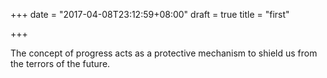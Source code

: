 +++
date = "2017-04-08T23:12:59+08:00"
draft = true
title = "first"

+++

The concept of progress acts as a protective mechanism to shield us from the terrors of the future.

